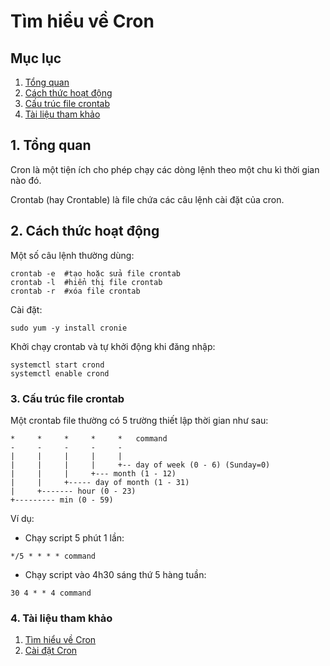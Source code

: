 Tìm hiểu về Cron
===
## Mục lục 
1. [Tổng quan](#1.-tổng-quan)
2. [Cách thức hoạt động](#2.-Cách-thức-hoạt-động)
3. [Cấu trúc file crontab](#3.Cấu-trúc-file-crontab)
4. [Tài liệu tham khảo](#4.-tài-liệu-tham-khảo)
## 1. Tổng quan
Cron là một tiện ích cho phép chạy các dòng lệnh theo một chu kì thời gian nào đó.

Crontab (hay Crontable) là file chứa các câu lệnh cài đặt của cron.

## 2. Cách thức hoạt động
Một số câu lệnh thường dùng:
```
crontab -e  #tạo hoặc sửa file crontab 
crontab -l  #hiển thị file crontab 
crontab -r  #xóa file crontab
```
Cài đặt:
```
sudo yum -y install cronie
```

Khởi chạy crontab và tự khởi động khi đăng nhập:
```
systemctl start crond
systemctl enable crond
```

### 3. Cấu trúc file crontab

Một crontab file thường có 5 trường thiết lập thời gian như sau:
```
*     *     *     *     *   command
-     -     -     -     -
|     |     |     |     |
|     |     |     |     +-- day of week (0 - 6) (Sunday=0)
|     |     |     +--- month (1 - 12)
|     |     +----- day of month (1 - 31)
|     +------- hour (0 - 23)
+--------- min (0 - 59)
```

Ví dụ:
- Chạy script 5 phút 1 lần:
```
*/5 * * * * command
```

- Chạy script vào 4h30 sáng thứ 5 hàng tuần:
```
30 4 * * 4 command
```
### 4. Tài liệu tham khảo
1. [Tìm hiểu về Cron](https://kb.iu.edu/d/afiz)
2. [Cài đặt Cron](https://www.tutorialspoint.com/unix_commands/crontab.htm)